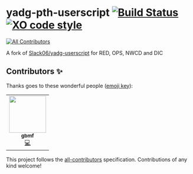 # yadg-pth-userscript [![Build Status](https://travis-ci.org/SavageCore/yadg-pth-userscript.svg?branch=master)](https://travis-ci.org/SavageCore/yadg-pth-userscript) [![XO code style](https://img.shields.io/badge/code_style-XO-5ed9c7.svg)](https://github.com/sindresorhus/xo)
<!-- ALL-CONTRIBUTORS-BADGE:START - Do not remove or modify this section -->
[![All Contributors](https://img.shields.io/badge/all_contributors-1-orange.svg?style=flat-square)](#contributors-)
<!-- ALL-CONTRIBUTORS-BADGE:END -->

A fork of [Slack06/yadg-userscript](https://gitlab.com/Slack06/yadg-userscript) for RED, OPS, NWCD and DIC

## Contributors ✨

Thanks goes to these wonderful people ([emoji key](https://allcontributors.org/docs/en/emoji-key)):

<!-- ALL-CONTRIBUTORS-LIST:START - Do not remove or modify this section -->
<!-- prettier-ignore-start -->
<!-- markdownlint-disable -->
<table>
  <tr>
    <td align="center"><a href="https://github.com/gbmf"><img src="https://avatars3.githubusercontent.com/u/5228520?v=4" width="100px;" alt=""/><br /><sub><b>gbmf</b></sub></a><br /><a href="https://github.com/SavageCore/yadg-pth-userscript/commits?author=gbmf" title="Code">💻</a></td>
  </tr>
</table>

<!-- markdownlint-enable -->
<!-- prettier-ignore-end -->
<!-- ALL-CONTRIBUTORS-LIST:END -->

This project follows the [all-contributors](https://github.com/all-contributors/all-contributors) specification. Contributions of any kind welcome!